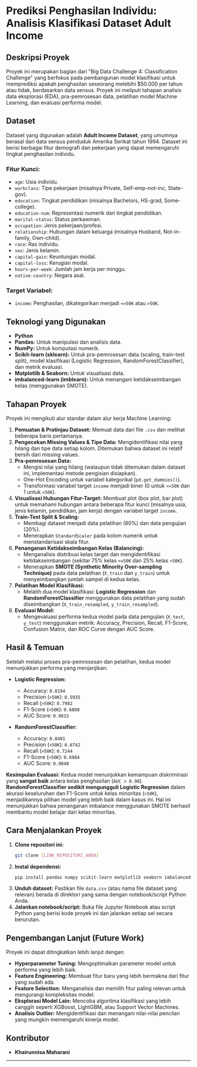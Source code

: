 # Prediksi Penghasilan Individu: Analisis Klasifikasi Dataset Adult Income

## Deskripsi Proyek
Proyek ini merupakan bagian dari "Big Data Challenge 4: Classification Challenge" yang berfokus pada pembangunan model klasifikasi untuk memprediksi apakah penghasilan seseorang melebihi $50.000 per tahun atau tidak, berdasarkan data sensus. Proyek ini meliputi tahapan analisis data eksplorasi (EDA), pra-pemrosesan data, pelatihan model Machine Learning, dan evaluasi performa model.

## Dataset
Dataset yang digunakan adalah **Adult Income Dataset**, yang umumnya berasal dari data sensus penduduk Amerika Serikat tahun 1994. Dataset ini berisi berbagai fitur demografi dan pekerjaan yang dapat memengaruhi tingkat penghasilan individu.

### Fitur Kunci:
* `age`: Usia individu.
* `workclass`: Tipe pekerjaan (misalnya Private, Self-emp-not-inc, State-gov).
* `education`: Tingkat pendidikan (misalnya Bachelors, HS-grad, Some-college).
* `education-num`: Representasi numerik dari tingkat pendidikan.
* `marital-status`: Status perkawinan.
* `occupation`: Jenis pekerjaan/profesi.
* `relationship`: Hubungan dalam keluarga (misalnya Husband, Not-in-family, Own-child).
* `race`: Ras individu.
* `sex`: Jenis kelamin.
* `capital-gain`: Keuntungan modal.
* `capital-loss`: Kerugian modal.
* `hours-per-week`: Jumlah jam kerja per minggu.
* `native-country`: Negara asal.

### Target Variabel:
* `income`: Penghasilan, dikategorikan menjadi `<=50K` atau `>50K`.

## Teknologi yang Digunakan
* **Python**
* **Pandas:** Untuk manipulasi dan analisis data.
* **NumPy:** Untuk komputasi numerik.
* **Scikit-learn (sklearn):** Untuk pra-pemrosesan data (scaling, train-test split), model klasifikasi (Logistic Regression, RandomForestClassifier), dan metrik evaluasi.
* **Matplotlib & Seaborn:** Untuk visualisasi data.
* **imbalanced-learn (imblearn):** Untuk menangani ketidakseimbangan kelas (menggunakan SMOTE).

## Tahapan Proyek
Proyek ini mengikuti alur standar dalam alur kerja Machine Learning:

1.  **Pemuatan & Pratinjau Dataset:** Memuat data dari file `.csv` dan melihat beberapa baris pertamanya.
2.  **Pengecekan Missing Values & Tipe Data:** Mengidentifikasi nilai yang hilang dan tipe data setiap kolom. Ditemukan bahwa dataset ini relatif bersih dari missing values.
3.  **Pra-pemrosesan Data:**
    * Mengisi nilai yang hilang (walaupun tidak ditemukan dalam dataset ini, implementasi metode pengisian disiapkan).
    * One-Hot Encoding untuk variabel kategorikal (`pd.get_dummies()`).
    * Transformasi variabel target `income` menjadi biner (0 untuk `<=50K` dan 1 untuk `>50K`).
4.  **Visualisasi Hubungan Fitur-Target:** Membuat plot (box plot, bar plot) untuk memahami hubungan antara beberapa fitur kunci (misalnya usia, jenis kelamin, pendidikan, jam kerja) dengan variabel target `income`.
5.  **Train-Test Split & Scaling:**
    * Membagi dataset menjadi data pelatihan (80%) dan data pengujian (20%).
    * Menerapkan `StandardScaler` pada kolom numerik untuk menstandarisasi skala fitur.
6.  **Penanganan Ketidakseimbangan Kelas (Balancing):**
    * Menganalisis distribusi kelas target dan mengidentifikasi ketidakseimbangan (sekitar 75% kelas `<=50K` dan 25% kelas `>50K`).
    * Menerapkan **SMOTE (Synthetic Minority Over-sampling Technique)** pada data pelatihan (`X_train` dan `y_train`) untuk menyeimbangkan jumlah sampel di kedua kelas.
7.  **Pelatihan Model Klasifikasi:**
    * Melatih dua model klasifikasi: **Logistic Regression** dan **RandomForestClassifier** menggunakan data pelatihan yang sudah diseimbangkan (`X_train_resampled`, `y_train_resampled`).
8.  **Evaluasi Model:**
    * Mengevaluasi performa kedua model pada data pengujian (`X_test`, `y_test`) menggunakan metrik: Accuracy, Precision, Recall, F1-Score, Confusion Matrix, dan ROC Curve dengan AUC Score.

## Hasil & Temuan
Setelah melalui proses pra-pemrosesan dan pelatihan, kedua model menunjukkan performa yang menjanjikan:

* **Logistic Regression:**
    * Accuracy: `0.8194`
    * Precision (`>50K`): `0.5935`
    * Recall (`>50K`): `0.7982`
    * F1-Score (`>50K`): `0.6808`
    * AUC Score: `0.9015`

* **RandomForestClassifier:**
    * Accuracy: `0.8491`
    * Precision (`>50K`): `0.6742`
    * Recall (`>50K`): `0.7244`
    * F1-Score (`>50K`): `0.6984`
    * AUC Score: `0.9040`

**Kesimpulan Evaluasi:**
Kedua model menunjukkan kemampuan diskriminasi yang **sangat baik** antara kelas penghasilan (`AUC > 0.90`). **RandomForestClassifier sedikit mengungguli Logistic Regression** dalam akurasi keseluruhan dan F1-Score untuk kelas minoritas (`>50K`), menjadikannya pilihan model yang lebih baik dalam kasus ini. Hal ini menunjukkan bahwa penanganan imbalance menggunakan SMOTE berhasil membantu model belajar dari kelas minoritas.

## Cara Menjalankan Proyek
1.  **Clone repositori ini:**
    ```bash
    git clone [LINK_REPOSITORI_ANDA]
    ```
2.  **Instal dependensi:**
    ```bash
    pip install pandas numpy scikit-learn matplotlib seaborn imbalanced-learn
    ```
3.  **Unduh dataset:** Pastikan file `data.csv` (atau nama file dataset yang relevan) berada di direktori yang sama dengan notebook/script Python Anda.
4.  **Jalankan notebook/script:** Buka file Jupyter Notebook atau script Python yang berisi kode proyek ini dan jalankan setiap sel secara berurutan.

## Pengembangan Lanjut (Future Work)
Proyek ini dapat ditingkatkan lebih lanjut dengan:
* **Hyperparameter Tuning:** Mengoptimalkan parameter model untuk performa yang lebih baik.
* **Feature Engineering:** Membuat fitur baru yang lebih bermakna dari fitur yang sudah ada.
* **Feature Selection:** Menganalisis dan memilih fitur paling relevan untuk mengurangi kompleksitas model.
* **Eksplorasi Model Lain:** Mencoba algoritma klasifikasi yang lebih canggih seperti XGBoost, LightGBM, atau Support Vector Machines.
* **Analisis Outlier:** Mengidentifikasi dan menangani nilai-nilai pencilan yang mungkin memengaruhi kinerja model.

## Kontributor
* **Khairunnisa Maharani**

---